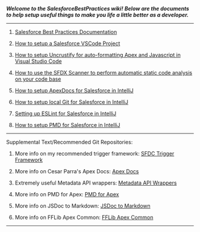 _**Welcome to the SalesforceBestPractices wiki!**_
_**Below are the documents to help setup useful things to make you life a little better as a developer.**_


***


1. [Salesforce Best Practices Documentation](https://github.com/Coding-With-The-Force/SalesforceBestPractices/wiki/SF-Best-Practices-Documentation)

2. [How to setup a Salesforce VSCode Project](https://github.com/Coding-With-The-Force/SalesforceBestPractices/wiki/How-to-Setup-a-Salesforce-VSCode-Project-(Org-Development-Model))

3. [How to setup Uncrustify for auto-formatting Apex and Javascript in Visual Studio Code ](https://github.com/Coding-With-The-Force/SalesforceBestPractices/wiki/Setup-Uncrustify-Code-Formatting-for-Apex-and-Javascript-in-Visual-Studio-Code)

4. [How to use the SFDX Scanner to perform automatic static code analysis on your code base](https://github.com/Coding-With-The-Force/SalesforceBestPractices/wiki/How-to-setup-the-SFDX-Scanner-CLI-Plugin-for-Static-Code-Analysis)

3. [How to setup ApexDocs for Salesforce in IntelliJ](https://github.com/Coding-With-The-Force/SalesforceBestPractices/wiki/How-to-Install-ApexDocs)

4. [How to setup local Git for Salesforce in IntelliJ](https://github.com/Coding-With-The-Force/SalesforceBestPractices/wiki/Setting-up-and-using-local-Git-with-IntelliJ-Illuminated-Cloud-for-Salesforce)

5. [Setting up ESLint for Salesforce in IntelliJ](https://github.com/Coding-With-The-Force/SalesforceBestPractices/wiki/How-to-Setup-ESLint-in-IntelliJ)

6. [How to setup PMD for Salesforce in IntelliJ](https://github.com/Coding-With-The-Force/SalesforceBestPractices/wiki/How-to-Setup-PMD-for-Apex-Code-in-IntelliJ)



***


Supplemental Text/Recommended Git Repositories:

1. More info on my recommended trigger framework: [SFDC Trigger Framework](https://github.com/kevinohara80/sfdc-trigger-framework)

2. More info on Cesar Parra's Apex Docs: [Apex Docs](https://github.com/cesarParra/apexdocs)

3. Extremely useful Metadata API wrappers: [Metadata API Wrappers](https://github.com/financialforcedev/apex-mdapi)

4. More info on PMD for Apex: [PMD for Apex](https://pmd.github.io/latest/pmd_rules_apex.html)

5. More info on JSDoc to Markdown: [JSDoc to Markdown](https://github.com/jsdoc2md/jsdoc-to-markdown)

6. More info on FFLib Apex Common: [FFLib Apex Common](https://github.com/apex-enterprise-patterns/fflib-apex-common)


***
